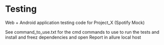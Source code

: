 # Testing

Web + Android application testing code for Project_X (Spotify Mock)

See command_to_use.txt for the cmd commands to use to run the tests and install and freez dependencies and open Report in allure local host
